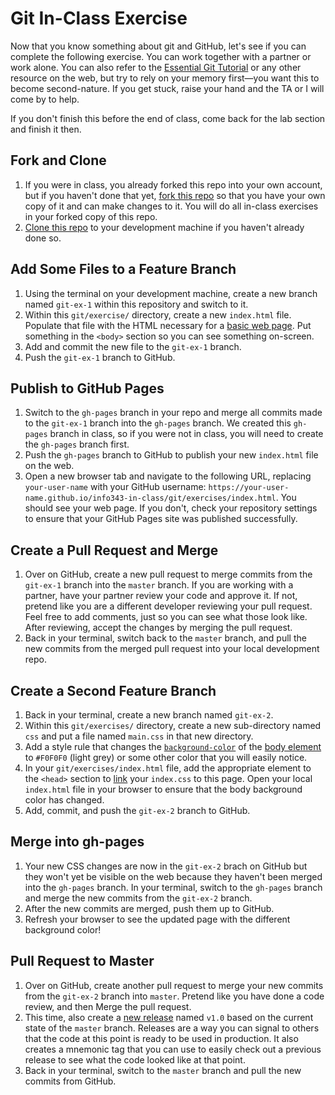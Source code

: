 # Git In-Class Exercise

Now that you know something about git and GitHub, let's see if you can complete the following exercise. You can work together with a partner or work alone. You can also refer to the [Essential Git Tutorial](http://faculty.washington.edu/dlsinfo/tutorials/essential-git/) or any other resource on the web, but try to rely on your memory first&mdash;you want this to become second-nature. If you get stuck, raise your hand and the TA or I will come by to help.

If you don't finish this before the end of class, come back for the lab section and finish it then.

## Fork and Clone

1. If you were in class, you already forked this repo into your own account, but if you haven't done that yet, [fork this repo](https://guides.github.com/activities/forking/) so that you have your own copy of it and can make changes to it. You will do all in-class exercises in your forked copy of this repo.
1. [Clone this repo](https://help.github.com/articles/cloning-a-repository/) to your development machine if you haven't already done so.

## Add Some Files to a Feature Branch

1. Using the terminal on your development machine, create a new branch named `git-ex-1` within this repository and switch to it.
1. Within this `git/exercise/` directory, create a new `index.html` file. Populate that file with the HTML necessary for a [basic web page](http://faculty.washington.edu/dlsinfo/tutorials/essential-html/). Put something in the `<body>` section so you can see something on-screen.
1. Add and commit the new file to the `git-ex-1` branch.
1. Push the `git-ex-1` branch to GitHub.

## Publish to GitHub Pages

1. Switch to the `gh-pages` branch in your repo and merge all commits made to the `git-ex-1` branch into the `gh-pages` branch. We created this `gh-pages` branch in class, so if you were not in class, you will need to create the `gh-pages` branch first.
1. Push the `gh-pages` branch to GitHub to publish your new `index.html` file on the web.
1. Open a new browser tab and navigate to the following URL, replacing `your-user-name` with your GitHub username: `https://your-user-name.github.io/info343-in-class/git/exercises/index.html`. You should see your web page. If you don't, check your repository settings to ensure that your GitHub Pages site was published successfully.

## Create a Pull Request and Merge

1. Over on GitHub, create a new pull request to merge commits from the `git-ex-1` branch into the `master` branch. If you are working with a partner, have your partner review your code and approve it. If not, pretend like you are a different developer reviewing your pull request. Feel free to add comments, just so you can see what those look like. After reviewing, accept the changes by merging the pull request.
1. Back in your terminal, switch back to the `master` branch, and pull the new commits from the merged pull request into your local development repo.

## Create a Second Feature Branch

1. Back in your terminal, create a new branch named `git-ex-2`.
1. Within this `git/exercises/` directory, create a new sub-directory named `css` and put a file named `main.css` in that new directory.
1. Add a style rule that changes the [`background-color`](http://www.w3schools.com/cssref/pr_background-color.asp) of the [body element](http://www.w3schools.com/cssref/sel_element.asp) to `#F0F0F0` (light grey) or some other color that you will easily notice.
1. In your `git/exercises/index.html` file, add the appropriate element to the `<head>` section to [link](http://www.w3schools.com/tags/tag_link.asp) your `index.css` to this page. Open your local `index.html` file in your browser to ensure that the body background color has changed.
1. Add, commit, and push the `git-ex-2` branch to GitHub.

## Merge into gh-pages

1. Your new CSS changes are now in the `git-ex-2` brach on GitHub but they won't yet be visible on the web because they haven't been merged into the `gh-pages` branch. In your terminal, switch to the `gh-pages` branch and merge the new commits from the `git-ex-2` branch.
1. After the new commits are merged, push them up to GitHub.
1. Refresh your browser to see the updated page with the different background color!

## Pull Request to Master

1. Over on GitHub, create another pull request to merge your new commits from the `git-ex-2` branch into `master`. Pretend like you have done a code review, and then Merge the pull request.
1. This time, also create a [new release](https://help.github.com/articles/creating-releases/) named `v1.0` based on the current state of the `master` branch. Releases are a way you can signal to others that the code at this point is ready to be used in production. It also creates a mnemonic tag that you can use to easily check out a previous release to see what the code looked like at that point. 
1. Back in your terminal, switch to the `master` branch and pull the new commits from GitHub.
